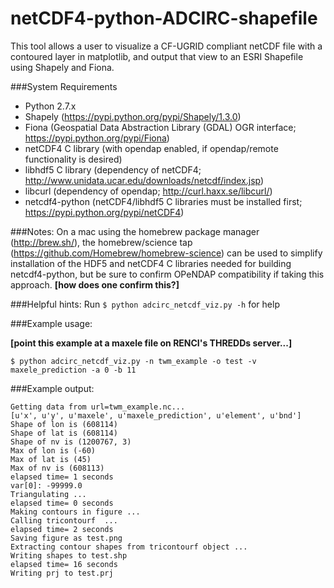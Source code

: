 netCDF4-python-ADCIRC-shapefile
===============================

This tool allows a user to visualize a CF-UGRID compliant netCDF file with a contoured layer in matplotlib, and output that view to an ESRI Shapefile using Shapely and Fiona.


###System Requirements
- Python 2.7.x
- Shapely (https://pypi.python.org/pypi/Shapely/1.3.0)
- Fiona (Geospatial Data Abstraction Library (GDAL) OGR interface; https://pypi.python.org/pypi/Fiona)
- netCDF4 C library (with opendap enabled, if opendap/remote functionality is desired)
- libhdf5 C library (dependency of netCDF4; http://www.unidata.ucar.edu/downloads/netcdf/index.jsp)
- libcurl (dependency of opendap; http://curl.haxx.se/libcurl/)
- netcdf4-python (netCDF4/libhdf5 C libraries must be installed first; https://pypi.python.org/pypi/netCDF4)

###Notes: 
On a mac using the homebrew package manager (http://brew.sh/), the homebrew/science tap (https://github.com/Homebrew/homebrew-science) can be used to simplify installation of the HDF5 and netCDF4 C libraries needed for building netcdf4-python, but be sure to confirm OPeNDAP compatibility if taking this approach. **[how does one confirm this?]**

###Helpful hints:
Run `$ python adcirc_netcdf_viz.py -h` for help

###Example usage:

**[point this example at a maxele file on RENCI's THREDDs server...]**

    $ python adcirc_netcdf_viz.py -n twm_example -o test -v maxele_prediction -a 0 -b 11


###Example output:

    Getting data from url=twm_example.nc...
    [u'x', u'y', u'maxele', u'maxele_prediction', u'element', u'bnd']
    Shape of lon is (608114)
    Shape of lat is (608114)
    Shape of nv is (1200767, 3)
    Max of lon is (-60)
    Max of lat is (45)
    Max of nv is (608113)
    elapsed time= 1 seconds
    var[0]: -99999.0
    Triangulating ...
    elapsed time= 0 seconds
    Making contours in figure ...
    Calling tricontourf  ...
    elapsed time= 2 seconds
    Saving figure as test.png
    Extracting contour shapes from tricontourf object ...
    Writing shapes to test.shp
    elapsed time= 16 seconds
    Writing prj to test.prj




